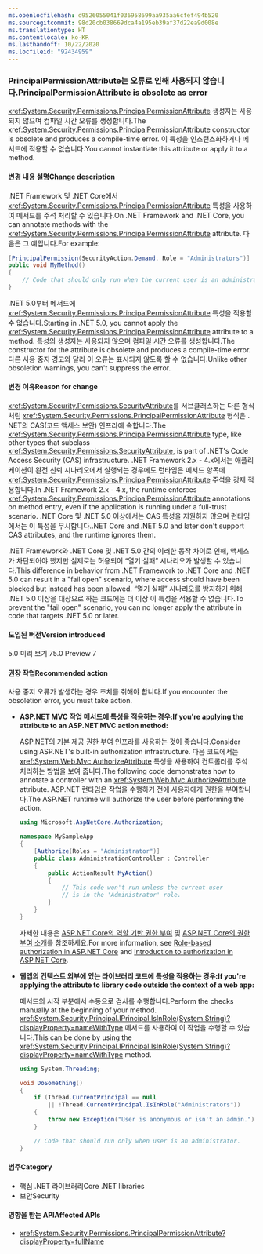 ```yaml
---
ms.openlocfilehash: d9526055041f036958699aa935aa6cfef494b520
ms.sourcegitcommit: 98d20cb038669dca4a195eb39af37d22ea9d008e
ms.translationtype: HT
ms.contentlocale: ko-KR
ms.lasthandoff: 10/22/2020
ms.locfileid: "92434959"
---
```

### <a name="principalpermissionattribute-is-obsolete-as-error"></a><span data-ttu-id="e5c3e-101">PrincipalPermissionAttribute는 오류로 인해 사용되지 않습니다.</span><span class="sxs-lookup"><span data-stu-id="e5c3e-101">PrincipalPermissionAttribute is obsolete as error</span></span>

<span data-ttu-id="e5c3e-102"><xref:System.Security.Permissions.PrincipalPermissionAttribute> 생성자는 사용되지 않으며 컴파일 시간 오류를 생성합니다.</span><span class="sxs-lookup"><span data-stu-id="e5c3e-102">The <xref:System.Security.Permissions.PrincipalPermissionAttribute> constructor is obsolete and produces a compile-time error.</span></span> <span data-ttu-id="e5c3e-103">이 특성을 인스턴스화하거나 메서드에 적용할 수 없습니다.</span><span class="sxs-lookup"><span data-stu-id="e5c3e-103">You cannot instantiate this attribute or apply it to a method.</span></span>

#### <a name="change-description"></a><span data-ttu-id="e5c3e-104">변경 내용 설명</span><span class="sxs-lookup"><span data-stu-id="e5c3e-104">Change description</span></span>

<span data-ttu-id="e5c3e-105">.NET Framework 및 .NET Core에서 <xref:System.Security.Permissions.PrincipalPermissionAttribute> 특성을 사용하여 메서드를 주석 처리할 수 있습니다.</span><span class="sxs-lookup"><span data-stu-id="e5c3e-105">On .NET Framework and .NET Core, you can annotate methods with the <xref:System.Security.Permissions.PrincipalPermissionAttribute> attribute.</span></span> <span data-ttu-id="e5c3e-106">다음은 그 예입니다.</span><span class="sxs-lookup"><span data-stu-id="e5c3e-106">For example:</span></span>

```csharp
[PrincipalPermission(SecurityAction.Demand, Role = "Administrators")]
public void MyMethod()
{
    // Code that should only run when the current user is an administrator.
}
```

<span data-ttu-id="e5c3e-107">.NET 5.0부터 메서드에 <xref:System.Security.Permissions.PrincipalPermissionAttribute> 특성을 적용할 수 없습니다.</span><span class="sxs-lookup"><span data-stu-id="e5c3e-107">Starting in .NET 5.0, you cannot apply the <xref:System.Security.Permissions.PrincipalPermissionAttribute> attribute to a method.</span></span> <span data-ttu-id="e5c3e-108">특성의 생성자는 사용되지 않으며 컴파일 시간 오류를 생성합니다.</span><span class="sxs-lookup"><span data-stu-id="e5c3e-108">The constructor for the attribute is obsolete and produces a compile-time error.</span></span> <span data-ttu-id="e5c3e-109">다른 사용 중지 경고와 달리 이 오류는 표시되지 않도록 할 수 없습니다.</span><span class="sxs-lookup"><span data-stu-id="e5c3e-109">Unlike other obsoletion warnings, you can't suppress the error.</span></span>

#### <a name="reason-for-change"></a><span data-ttu-id="e5c3e-110">변경 이유</span><span class="sxs-lookup"><span data-stu-id="e5c3e-110">Reason for change</span></span>

<span data-ttu-id="e5c3e-111"><xref:System.Security.Permissions.SecurityAttribute>를 서브클래스하는 다른 형식처럼 <xref:System.Security.Permissions.PrincipalPermissionAttribute> 형식은 . NET의 CAS(코드 액세스 보안) 인프라에 속합니다.</span><span class="sxs-lookup"><span data-stu-id="e5c3e-111">The <xref:System.Security.Permissions.PrincipalPermissionAttribute> type, like other types that subclass <xref:System.Security.Permissions.SecurityAttribute>, is part of .NET's Code Access Security (CAS) infrastructure.</span></span> <span data-ttu-id="e5c3e-112">.NET Framework 2.x - 4.x에서는 애플리케이션이 완전 신뢰 시나리오에서 실행되는 경우에도 런타임은 메서드 항목에 <xref:System.Security.Permissions.PrincipalPermissionAttribute> 주석을 강제 적용합니다.</span><span class="sxs-lookup"><span data-stu-id="e5c3e-112">In .NET Framework 2.x - 4.x, the runtime enforces <xref:System.Security.Permissions.PrincipalPermissionAttribute> annotations on method entry, even if the application is running under a full-trust scenario.</span></span> <span data-ttu-id="e5c3e-113">.NET Core 및 .NET 5.0 이상에서는 CAS 특성을 지원하지 않으며 런타임에서는 이 특성을 무시합니다.</span><span class="sxs-lookup"><span data-stu-id="e5c3e-113">.NET Core and .NET 5.0 and later don't support CAS attributes, and the runtime ignores them.</span></span>

<span data-ttu-id="e5c3e-114">.NET Framework와 .NET Core 및 .NET 5.0 간의 이러한 동작 차이로 인해, 액세스가 차단되어야 했지만 실제로는 허용되어 “열기 실패” 시나리오가 발생할 수 있습니다.</span><span class="sxs-lookup"><span data-stu-id="e5c3e-114">This difference in behavior from .NET Framework to .NET Core and .NET 5.0 can result in a "fail open" scenario, where access should have been blocked but instead has been allowed.</span></span> <span data-ttu-id="e5c3e-115">“열기 실패” 시나리오를 방지하기 위해 .NET 5.0 이상을 대상으로 하는 코드에는 더 이상 이 특성을 적용할 수 없습니다.</span><span class="sxs-lookup"><span data-stu-id="e5c3e-115">To prevent the "fail open" scenario, you can no longer apply the attribute in code that targets .NET 5.0 or later.</span></span>

#### <a name="version-introduced"></a><span data-ttu-id="e5c3e-116">도입된 버전</span><span class="sxs-lookup"><span data-stu-id="e5c3e-116">Version introduced</span></span>

<span data-ttu-id="e5c3e-117">5.0 미리 보기 7</span><span class="sxs-lookup"><span data-stu-id="e5c3e-117">5.0 Preview 7</span></span>

#### <a name=""></a><span data-ttu-id="e5c3e-118"><a id="permission-action">권장 작업</a></span><span class="sxs-lookup"><span data-stu-id="e5c3e-118"><a id="permission-action">Recommended action</a></span></span>

<span data-ttu-id="e5c3e-119">사용 중지 오류가 발생하는 경우 조치를 취해야 합니다.</span><span class="sxs-lookup"><span data-stu-id="e5c3e-119">If you encounter the obsoletion error, you must take action.</span></span>

- <span data-ttu-id="e5c3e-120">**ASP.NET MVC 작업 메서드에 특성을 적용하는 경우:**</span><span class="sxs-lookup"><span data-stu-id="e5c3e-120">**If you're applying the attribute to an ASP.NET MVC action method:**</span></span>

  <span data-ttu-id="e5c3e-121">ASP.NET의 기본 제공 권한 부여 인프라를 사용하는 것이 좋습니다.</span><span class="sxs-lookup"><span data-stu-id="e5c3e-121">Consider using ASP.NET's built-in authorization infrastructure.</span></span> <span data-ttu-id="e5c3e-122">다음 코드에서는 <xref:System.Web.Mvc.AuthorizeAttribute> 특성을 사용하여 컨트롤러를 주석 처리하는 방법을 보여 줍니다.</span><span class="sxs-lookup"><span data-stu-id="e5c3e-122">The following code demonstrates how to annotate a controller with an <xref:System.Web.Mvc.AuthorizeAttribute> attribute.</span></span> <span data-ttu-id="e5c3e-123">ASP.NET 런타임은 작업을 수행하기 전에 사용자에게 권한을 부여합니다.</span><span class="sxs-lookup"><span data-stu-id="e5c3e-123">The ASP.NET runtime will authorize the user before performing the action.</span></span>

  ```csharp
  using Microsoft.AspNetCore.Authorization;

  namespace MySampleApp
  {
      [Authorize(Roles = "Administrator")]
      public class AdministrationController : Controller
      {
          public ActionResult MyAction()
          {
              // This code won't run unless the current user
              // is in the 'Administrator' role.
          }
      }
  }
  ```

  <span data-ttu-id="e5c3e-124">자세한 내용은 [ASP.NET Core의 역할 기반 권한 부여](/aspnet/core/security/authorization/roles) 및 [ASP.NET Core의 권한 부여 소개](/aspnet/core/security/authorization/introduction)를 참조하세요.</span><span class="sxs-lookup"><span data-stu-id="e5c3e-124">For more information, see [Role-based authorization in ASP.NET Core](/aspnet/core/security/authorization/roles) and [Introduction to authorization in ASP.NET Core](/aspnet/core/security/authorization/introduction).</span></span>

- <span data-ttu-id="e5c3e-125">**웹앱의 컨텍스트 외부에 있는 라이브러리 코드에 특성을 적용하는 경우:**</span><span class="sxs-lookup"><span data-stu-id="e5c3e-125">**If you're applying the attribute to library code outside the context of a web app:**</span></span>

  <span data-ttu-id="e5c3e-126">메서드의 시작 부분에서 수동으로 검사를 수행합니다.</span><span class="sxs-lookup"><span data-stu-id="e5c3e-126">Perform the checks manually at the beginning of your method.</span></span> <span data-ttu-id="e5c3e-127"><xref:System.Security.Principal.IPrincipal.IsInRole(System.String)?displayProperty=nameWithType> 메서드를 사용하여 이 작업을 수행할 수 있습니다.</span><span class="sxs-lookup"><span data-stu-id="e5c3e-127">This can be done by using the <xref:System.Security.Principal.IPrincipal.IsInRole(System.String)?displayProperty=nameWithType> method.</span></span>

  ```csharp
  using System.Threading;

  void DoSomething()
  {
      if (Thread.CurrentPrincipal == null
          || !Thread.CurrentPrincipal.IsInRole("Administrators"))
      {
          throw new Exception("User is anonymous or isn't an admin.");
      }

      // Code that should run only when user is an administrator.
  }
  ```

#### <a name="category"></a><span data-ttu-id="e5c3e-128">범주</span><span class="sxs-lookup"><span data-stu-id="e5c3e-128">Category</span></span>

- <span data-ttu-id="e5c3e-129">핵심 .NET 라이브러리</span><span class="sxs-lookup"><span data-stu-id="e5c3e-129">Core .NET libraries</span></span>
- <span data-ttu-id="e5c3e-130">보안</span><span class="sxs-lookup"><span data-stu-id="e5c3e-130">Security</span></span>

#### <a name="affected-apis"></a><span data-ttu-id="e5c3e-131">영향을 받는 API</span><span class="sxs-lookup"><span data-stu-id="e5c3e-131">Affected APIs</span></span>

- <xref:System.Security.Permissions.PrincipalPermissionAttribute?displayProperty=fullName>

<!--

#### Affected APIs

- `T:System.Security.Permissions.PrincipalPermissionAttribute`

-->
